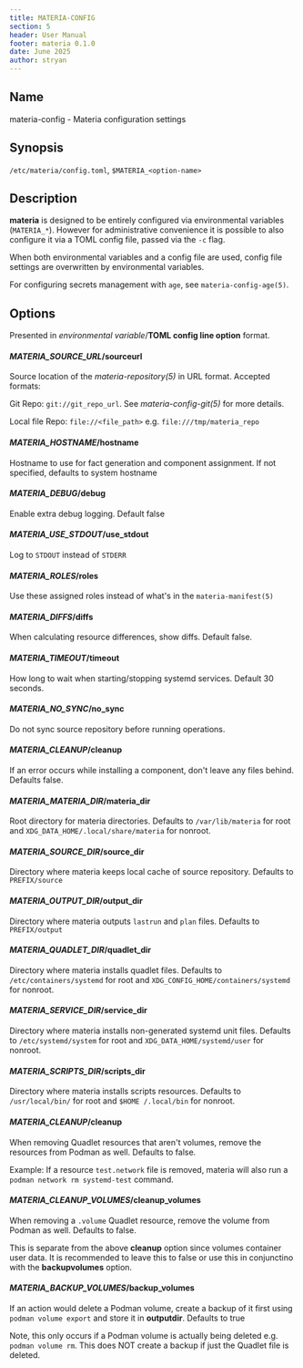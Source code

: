 ```yaml
---
title: MATERIA-CONFIG
section: 5
header: User Manual
footer: materia 0.1.0
date: June 2025
author: stryan
---
```


## Name
materia-config - Materia configuration settings

## Synopsis

`/etc/materia/config.toml`, `$MATERIA_<option-name>`

## Description

**materia** is designed to be entirely configured via environmental variables (`MATERIA_*`). However for administrative convenience it is possible to also configure it via a TOML config file, passed via the `-c` flag.

When both environmental variables and a config file are used, config file settings are overwritten by environmental variables.

For configuring secrets management with `age`, see `materia-config-age(5)`.

## Options

Presented in *environmental variable*/**TOML config line option** format.

#### *MATERIA_SOURCE_URL*/**sourceurl**

  Source location of the *materia-repository(5)* in URL format. Accepted formats:

   Git Repo: `git://git_repo_url`. See *materia-config-git(5)* for more details.

   Local file Repo: `file://<file_path>` e.g. `file:///tmp/materia_repo`

#### *MATERIA_HOSTNAME*/**hostname**

Hostname to use for fact generation and component assignment. If not specified, defaults to system hostname

#### *MATERIA_DEBUG*/**debug**

Enable extra debug logging. Default false

#### *MATERIA_USE_STDOUT*/**use_stdout**

Log to `STDOUT` instead of `STDERR`

#### *MATERIA_ROLES*/**roles**

Use these assigned roles instead of what's in the `materia-manifest(5)`

#### *MATERIA_DIFFS*/**diffs**

When calculating resource differences, show diffs. Default false.

#### *MATERIA_TIMEOUT*/**timeout**

How long to wait when starting/stopping systemd services. Default 30 seconds.

#### *MATERIA_NO_SYNC*/**no_sync**

Do not sync source repository before running operations.

#### *MATERIA_CLEANUP*/**cleanup**

If an error occurs while installing a component, don't leave any files behind. Defaults false.

#### *MATERIA_MATERIA_DIR*/**materia_dir**

Root directory for materia directories. Defaults to `/var/lib/materia` for root and `XDG_DATA_HOME/.local/share/materia` for nonroot.

#### *MATERIA_SOURCE_DIR*/**source_dir**

Directory where materia keeps local cache of source repository. Defaults to `PREFIX/source`

#### *MATERIA_OUTPUT_DIR*/**output_dir**

Directory where materia outputs `lastrun` and `plan` files. Defaults to `PREFIX/output`

#### *MATERIA_QUADLET_DIR*/**quadlet_dir**

Directory where materia installs quadlet files. Defaults to `/etc/containers/systemd` for root and `XDG_CONFIG_HOME/containers/systemd` for nonroot.

#### *MATERIA_SERVICE_DIR*/**service_dir**

Directory where materia installs non-generated systemd unit files. Defaults to `/etc/systemd/system` for root and `XDG_DATA_HOME/systemd/user` for nonroot.

#### *MATERIA_SCRIPTS_DIR*/**scripts_dir**

Directory where materia installs scripts resources. Defaults to `/usr/local/bin/` for root and `$HOME /.local/bin` for nonroot.

#### *MATERIA_CLEANUP*/**cleanup**

When removing Quadlet resources that aren't volumes, remove the resources from Podman as well. Defaults to false.

Example: If a resource `test.network` file is removed, materia will also run a `podman network rm systemd-test` command.

#### *MATERIA_CLEANUP_VOLUMES*/**cleanup_volumes**

When removing a `.volume` Quadlet resource, remove the volume from Podman as well. Defaults to false.

This is separate from the above **cleanup** option since volumes container user data. It is recommended to leave this to false or use this in conjunctino with the **backupvolumes** option.

#### *MATERIA_BACKUP_VOLUMES*/**backup_volumes**

If an action would delete a Podman volume, create a backup of it first using `podman volume export` and store it in **outputdir**. Defaults to true

Note, this only occurs if a Podman volume is actually being deleted e.g. `podman volume rm`. This does NOT create a backup if just the Quadlet file is deleted.
